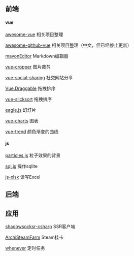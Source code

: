 ## 前端

#### vue

[awesome-vue](https://github.com/vuejs/awesome-vue) 相关项目整理

[awesome-github-vue](https://github.com/opendigg/awesome-github-vue) 相关项目整理（中文，但已经停止更新）

[mavonEditor](https://github.com/hinesboy/mavonEditor) Markdown编辑器

[vue-cropper](https://github.com/xyxiao001/vue-cropper) 图片裁剪

[vue-social-sharing](https://github.com/nicolasbeauvais/vue-social-sharing) 社交网站分享

[Vue.Draggable](https://github.com/SortableJS/Vue.Draggable) 拖拽排序

[vue-slicksort](https://github.com/Jexordexan/vue-slicksort) 拖拽排序

[eagle.js](https://github.com/Zulko/eagle.js) 幻灯片

[vue-charts](https://github.com/hchstera/vue-charts) 图表

[vue-trend](https://github.com/QingWei-Li/vue-trend) 颜色渐变的曲线

#### js

[particles.js](https://github.com/VincentGarreau/particles.js) 粒子效果的背景

[sql.js](https://github.com/kripken/sql.js) 操作sqlite

[js-xlsx](https://github.com/SheetJS/js-xlsx) 读写Excel

## 后端

## 应用
[shadowsocksr-csharp](https://github.com/shadowsocksrr/shadowsocksr-csharp) SSR客户端

[ArchiSteamFarm](https://github.com/JustArchiNET/ArchiSteamFarm) Steam挂卡

[whenever](https://github.com/javan/whenever) 定时任务
